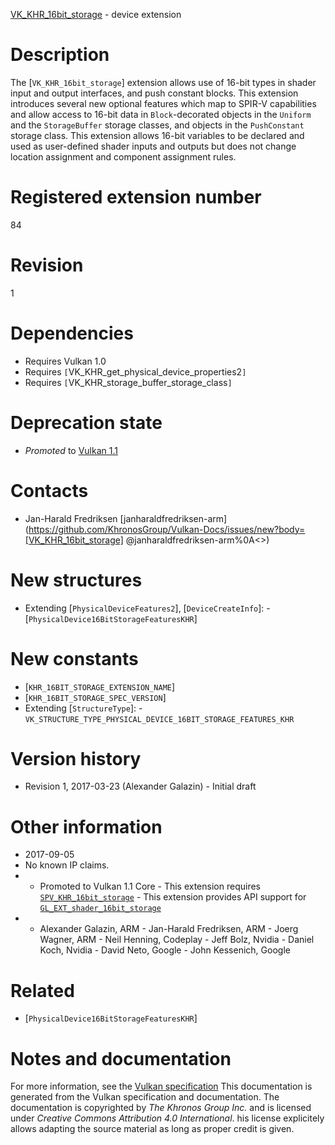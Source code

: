 [VK_KHR_16bit_storage](https://www.khronos.org/registry/vulkan/specs/1.3-extensions/man/html/VK_KHR_16bit_storage.html) - device extension

# Description
The [`VK_KHR_16bit_storage`] extension allows use of 16-bit types in shader
input and output interfaces, and push constant blocks.
This extension introduces several new optional features which map to SPIR-V
capabilities and allow access to 16-bit data in `Block`-decorated objects
in the `Uniform` and the `StorageBuffer` storage classes, and objects
in the `PushConstant` storage class.
This extension allows 16-bit variables to be declared and used as
user-defined shader inputs and outputs but does not change location
assignment and component assignment rules.

# Registered extension number
84

# Revision
1

# Dependencies
- Requires Vulkan 1.0
- Requires `[`VK_KHR_get_physical_device_properties2`]`
- Requires `[`VK_KHR_storage_buffer_storage_class`]`

# Deprecation state
- *Promoted* to [Vulkan 1.1](https://www.khronos.org/registry/vulkan/specs/1.3-extensions/html/vkspec.html#versions-1.1-promotions)

# Contacts
- Jan-Harald Fredriksen [janharaldfredriksen-arm](https://github.com/KhronosGroup/Vulkan-Docs/issues/new?body=[VK_KHR_16bit_storage] @janharaldfredriksen-arm%0A<<Here describe the issue or question you have about the VK_KHR_16bit_storage extension>>)

# New structures
- Extending [`PhysicalDeviceFeatures2`], [`DeviceCreateInfo`]:  - [`PhysicalDevice16BitStorageFeaturesKHR`]

# New constants
- [`KHR_16BIT_STORAGE_EXTENSION_NAME`]
- [`KHR_16BIT_STORAGE_SPEC_VERSION`]
- Extending [`StructureType`]:  - `VK_STRUCTURE_TYPE_PHYSICAL_DEVICE_16BIT_STORAGE_FEATURES_KHR`

# Version history
- Revision 1, 2017-03-23 (Alexander Galazin)  - Initial draft

# Other information
* 2017-09-05
* No known IP claims.
*   - Promoted to Vulkan 1.1 Core  - This extension requires [`SPV_KHR_16bit_storage`](https://htmlpreview.github.io/?https://github.com/KhronosGroup/SPIRV-Registry/blob/master/extensions/KHR/SPV_KHR_16bit_storage.html)  - This extension provides API support for [`GL_EXT_shader_16bit_storage`](https://github.com/KhronosGroup/GLSL/blob/master/extensions/ext/GL_EXT_shader_16bit_storage.txt) 
*   - Alexander Galazin, ARM  - Jan-Harald Fredriksen, ARM  - Joerg Wagner, ARM  - Neil Henning, Codeplay  - Jeff Bolz, Nvidia  - Daniel Koch, Nvidia  - David Neto, Google  - John Kessenich, Google

# Related
- [`PhysicalDevice16BitStorageFeaturesKHR`]

# Notes and documentation
For more information, see the [Vulkan specification](https://www.khronos.org/registry/vulkan/specs/1.3-extensions/html/vkspec.html)
This documentation is generated from the Vulkan specification and documentation.
The documentation is copyrighted by *The Khronos Group Inc.* and is licensed under *Creative Commons Attribution 4.0 International*.
his license explicitely allows adapting the source material as long as proper credit is given.
        